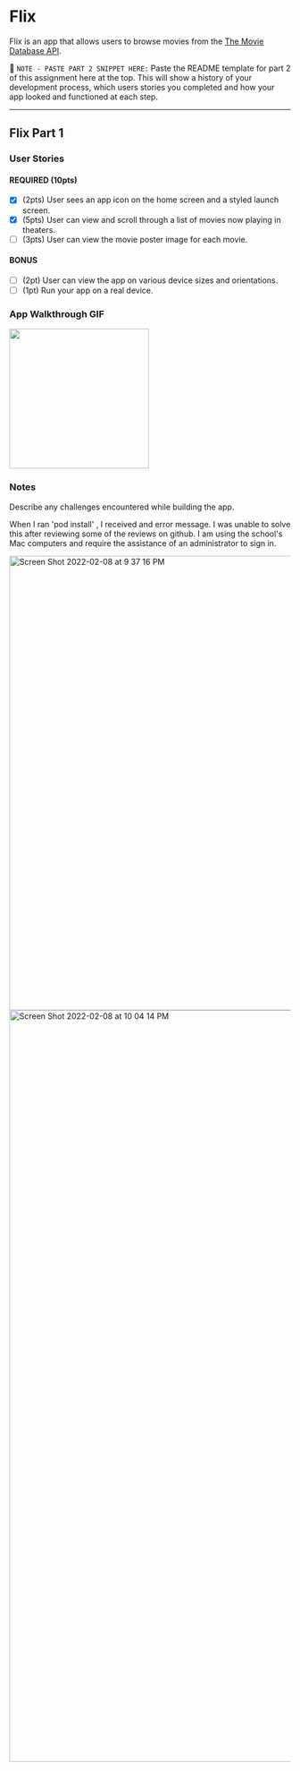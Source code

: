 # Flix

Flix is an app that allows users to browse movies from the [The Movie Database API](http://docs.themoviedb.apiary.io/#).

📝 `NOTE - PASTE PART 2 SNIPPET HERE:` Paste the README template for part 2 of this assignment here at the top. This will show a history of your development process, which users stories you completed and how your app looked and functioned at each step.

---

## Flix Part 1

### User Stories

#### REQUIRED (10pts)
- [x] (2pts) User sees an app icon on the home screen and a styled launch screen.
- [x] (5pts) User can view and scroll through a list of movies now playing in theaters.
- [ ] (3pts) User can view the movie poster image for each movie.

#### BONUS
- [ ] (2pt) User can view the app on various device sizes and orientations.
- [ ] (1pt) Run your app on a real device.

### App Walkthrough GIF
<img src="http://g.recordit.co/REPmz0AsvQ.gif" width=250><br>

### Notes
Describe any challenges encountered while building the app.

When I ran 'pod install' , I received and error message. I was unable to solve this after reviewing some of the reviews on github. I am using the school's Mac computers and require the assistance of an administrator to sign in. 

<img width="812" alt="Screen Shot 2022-02-08 at 9 37 16 PM" src="https://user-images.githubusercontent.com/32247665/153132243-db915081-5bd9-4096-816d-a3e5b7399f53.png">

<img width="1343" alt="Screen Shot 2022-02-08 at 10 04 14 PM" src="https://user-images.githubusercontent.com/32247665/153132252-f303bfac-5c40-4a43-b86e-b17d61ade308.png">

